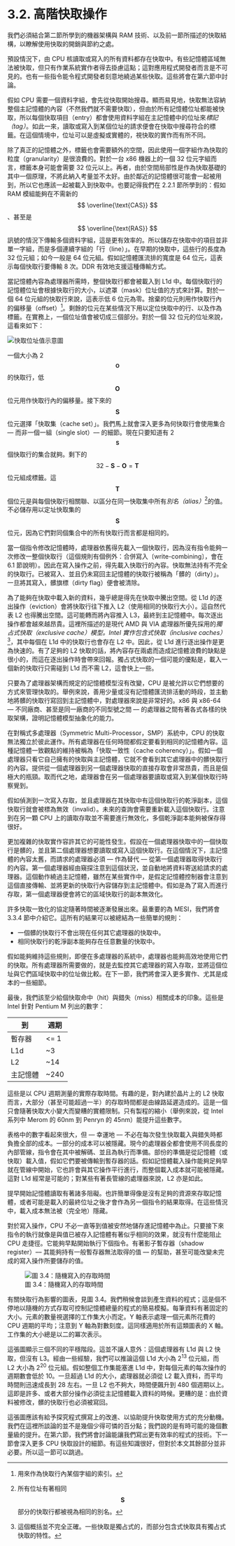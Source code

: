 # 3.2. 高階快取操作

我們必須結合第二節所學到的機器架構與 RAM 技術、以及前一節所描述的快取結構，以瞭解使用快取的開銷與節約之處。

預設情況下，由 CPU 核讀取或寫入的所有資料都存在快取中。有些記憶體區域無法被快取，但只有作業系統實作者得去掛慮這點；這對應用程式開發者而言是不可見的。也有一些指令能令程式開發者刻意地繞過某些快取。這些將會在第六節中討論。

假如 CPU 需要一個資料字組，會先從快取開始搜尋。顯而易見地，快取無法容納整個主記憶體的內容（不然我們就不需要快取），但由於所有記憶體位址都能被快取，所以每個快取項目（entry）都會使用資料字組在主記憶體中的位址來*標記（tag）*。如此一來，讀取或寫入到某個位址的請求便會在快取中搜尋符合的標籤。在這個情境中，位址可以是虛擬或實體的，視快取的實作而有所不同。

除了真正的記憶體之外，標籤也會需要額外的空間，因此使用一個字組作為快取的粒度（granularity）是很浪費的。對於一台 x86 機器上的一個 32 位元字組而言，標籤本身可能會需要 32 位元以上。再者，由於空間局部性是作為快取基礎的其中一個原理，不將此納入考量並不太好。由於鄰近的記憶體很可能會一起被用到，所以它也應該一起被載入到快取中。也要記得我們在 2.2.1 節所學到的：假如 RAM 模組能夠在不需新的 $$ \overline{\text{CAS}} $$、甚至是 $$ \overline{\text{RAS}} $$ 訊號的情況下傳輸多個資料字組，這是更有效率的。所以儲存在快取中的項目並非單一字組，而是多個連續字組的「行（line）」。在早期的快取中，這些行的長度為 32 位元組；如今一般是 64 位元組。假如記憶體匯流排的寬度是 64 位元，這表示每個快取行要傳輸 8 次。DDR 有效地支援這種傳輸方式。

當記憶體內容為處理器所需時，整個快取行都會被載入到 L1d 中。每個快取行的記憶體位址會根據快取行的大小，以遮罩（mask）位址值的方式來計算。對於一個 64 位元組的快取行來說，這表示低 6 位元為零。捨棄的位元則用作快取行內的偏移量（offset）[^譯註]。剩餘的位元在某些情況下用以定位快取中的行、以及作為標籤。在實務上，一個位址值會被切成三個部分。對於一個 32 位元的位址來說，這看來如下：

![快取位址值示意圖](../assets/cache-address.png)

一個大小為 2<sup>$$ \mathbf{O} $$</sup> 的快取行，低 $$ \mathbf{O} $$ 位元用作快取行內的偏移量。接下來的 $$ \mathbf{S} $$ 位元選擇「快取集（cache set）」。我們馬上就會深入更多為何快取行會使用集合 –– 而非一個一組（single slot）–– 的細節。現在只要知道有 2<sup>$$ \mathbf{S} $$</sup> 個快取行的集合就夠。剩下的 $$ 32 - \mathbf{S} - \mathbf{O} = \mathbf{T} $$ 位元組成標籤。這 $$ \mathbf{T} $$ 個位元是與每個快取行相關聯、以區分在同一快取集中所有*別名（alias）*[^18]的值。不必儲存用以定址快取集的 $$ \mathbf{S} $$ 位元，因為它們對同個集合中的所有快取行而言都是相同的。

當一個指令修改記憶體時，處理器依舊得先載入一個快取行，因為沒有指令能夠一次修改一整個快取行（這個規則有個例外：合併寫入〔write-combining〕，會在 6.1 節說明）。因此在寫入操作之前，得先載入快取行的內容。快取無法持有不完全的快取行。已被寫入、並且仍未寫回主記憶體的快取行被稱為「髒的（dirty）」。一旦將其寫入，髒旗標（dirty flag）便會被清除。

為了能夠在快取中載入新的資料，幾乎總是得先在快取中騰出空間。從 L1d 的逐出操作（eviction）會將快取行往下推入 L2（使用相同的快取行大小）。這自然代表 L2 也得騰出空間。這可能轉而將內容推入 L3，最終到主記憶體中。每次逐出操作都會越來越昂貴。這裡所描述的是現代 AMD 與 VIA 處理器所優先採用的*獨占式快取（exclusive cache）*模型。Intel 實作*包含式快取（inclusive caches）*[^19]，其中每個在 L1d 中的快取行也會存在 L2 中。因此，從 L1d 進行逐出操作是更為快速的。有了足夠的 L2 快取的話，將內容存在兩處而造成記憶體浪費的缺點是很小的，而這在逐出操作時會帶來回報。獨占式快取的一個可能的優點是，載入一個新的快取行只需碰到 L1d 而不需 L2，這會快上一些。

只要為了處理器架構而規定的記憶體模型沒有改變，CPU 是被允許以它們想要的方式來管理快取的。舉例來說，善用少量或沒有記憶體匯流排活動的時段，並主動地將髒的快取行寫回到主記憶體中，對處理器來說是非常好的。x86 與 x86-64 –– 不同廠商、甚至是同一廠商的不同型號之間 –– 的處理器之間有著各式各樣的快取架構，證明記憶體模型抽象化的能力。

在對稱式多處理器（Symmetric Multi-Processor，SMP）系統中，CPU 的快取無法獨立於彼此運作。所有處理器在任何時間都假定要看到相同的記憶體內容。這種記憶體一致觀點的維持被稱為「快取一致性（cache coherency）」。假如一個處理器只看它自己擁有的快取與主記憶體，它就不會看到其它處理器中的髒快取行的內容。提供從一個處理器到另一個處理器快取的直接存取會非常昂貴，而且是個極大的瓶頸。取而代之地，處理器會在另一個處理器要讀取或寫入到某個快取行時察覺到。

假如偵測到一次寫入存取，並且處理器在其快取中有這個快取行的乾淨副本，這個快取行就會被標為無效（invalid）。未來的查詢會需要重新載入這個快取行。注意到在另一顆 CPU 上的讀取存取並不需要進行無效化，多個乾淨副本能夠被保存得很好。

更加複雜的快取實作容許其它的可能性發生。假設在一個處理器快取中的一個快取行是髒的，並且第二個處理器想要讀取或寫入這個快取行。在這個情況下，主記憶體的內容太舊，而請求的處理器必須 –– 作為替代 –– 從第一個處理器取得快取行的內容。第一個處理器經由窺探注意到這個狀況，並自動地將資料寄送給請求的處理器。這個動作繞過主記憶體，雖然在某些實作中，是假定記憶體控制器會注意到這個直接傳輸、並將更新的快取行內容儲存到主記憶體中。假如是為了寫入而進行存取，第一個處理器便會將它的區域快取行的副本無效化。

許多快取一致化的協定隨著時間被逐漸發展出來。最重要的為 MESI，我們將會 3.3.4 節中介紹它。這所有的結果可以被總結為一些簡單的規則：

* 一個髒的快取行不會出現在任何其它處理器的快取中。
* 相同快取行的乾淨副本能夠存在任意數量的快取中。

假如能夠維持這些規則，即便在多處理器的系統中，處理器也能夠高效地使用它們的快取。所有處理器所需要做的，就是去監控其它處理器的寫入存取，並將這個位址與它們區域快取中的位址做比較。在下一節，我們將會深入更多實作、尤其是成本的一些細節。

最後，我們該至少給個快取命中（hit）與錯失（miss）相關成本的印象。這些是 Intel 針對 Pentium M 列出的數字：

到 | 週期
--- | ---
暫存器 | <= 1
L1d | ~3
L2 | ~14
主記憶體 | ~240

這些是以 CPU 週期測量的實際存取時間。有趣的是，對內建於晶片上的 L2 快取而言，大部分（甚至可能超過一半）的存取時間都是由線路延遲造成的。這是一個只會隨著快取大小變大而變糟的實體限制。只有製程的縮小（舉例來說，從 Intel 系列中 Merom 的 60nm 到 Penryn 的 45nm）能提升這些數字。

表格中的數字看起來很大，但 –– 幸運地 –– 不必在每次發生快取載入與錯失時都負擔全部的成本。一部分的成本可以被隱藏。現今的處理器全都會使用不同長度的內部管線，指令會在其中被解碼、並且為執行而準備。部份的準備是從記憶體（或快取）載入值，假如它們要被傳輸到暫存器的話。假如記憶體載入操作能夠足夠早就在管線中開始，它也許會與其它操作平行進行，而整個載入成本就可能被隱藏。這對 L1d 經常是可能的；對某些有著長管線的處理器來說，L2 亦是如此。

提早開始記憶體讀取有著諸多阻礙。也許簡單得像是沒有足夠的資源來存取記憶體，或者可能是載入的最終位址之後才會作為另一個指令的結果取得。在這些情況中，載入成本無法被（完全地）隱藏。

對於寫入操作，CPU 不必一直等到值被安然地儲存進記憶體中為止。只要接下來指令的執行就像是與值已被存入記憶體有著似乎相同的效果，就沒有什麼能阻止 CPU 走捷徑。它能夠早點開始執行下個指令。有著影子暫存器（shadow register）–– 其能夠持有一般暫存器無法取得的值 –– 的幫助，甚至可能改變未完成的寫入操作所要儲存的值。

<figure>
  <img src="../assets/figure-3.4.png" alt="圖 3.4：隨機寫入的存取時間">
  <figcaption>圖 3.4：隨機寫入的存取時間</figcaption>
</figure>

有關快取行為影響的圖表，見圖 3.4。我們稍候會談到產生資料的程式；這是個不停地以隨機的方式存取可控制記憶體總量的程式的簡易模擬。每筆資料有著固定的大小。元素的數量視選擇的工作集大小而定。Y 軸表示處理一個元素所花費的 CPU 週期的平均；注意到 Y 軸為對數刻度。這同樣適用於所有這類圖表的 X 軸。工作集的大小總是以二的冪次表示。

這張圖顯示三個不同的平穩階段。這並不讓人意外：這個處理器有 L1d 與 L2 快取，但沒有 L3。經由一些經驗，我們可以推論這個 L1d 大小為 2<sup>13</sup> 位元組，而 L2 大小為 2<sup>20</sup> 位元組。假如整個工作集能塞進 L1d 中，對每個元素的每次操作的週期數會低於 10。一旦超過 L1d 的大小，處理器就必須從 L2 載入資料，而平均時間則迅速成長到 28 左右。一旦 L2 也不夠大，時間便飆升到 480 個週期以上。這即是許多、或者大部分操作必須從主記憶體載入資料的時候。更糟的是：由於資料被修改，髒的快取行也必須被寫回。

這張圖應該有給予探究程式撰寫上的改進、以協助提升快取使用方式的充分動機。我們在這裡所談論的並不是幾個少得可憐的百分點；我們說的是有時可能的幾個數量級的提升。在第六節，我們將會討論能讓我們寫出更有效率的程式的技術。下一節會深入更多 CPU 快取設計的細節。有這些知識很好，但對於本文其餘部分並非必要。所以這一節可以跳過。

[^譯註]: 用來作為快取行內某個字組的索引。

[^18]: 所有位址有著相同 $$ \mathbf{S} $$ 部分的快取行都被視為相同的別名。

[^19]: 這個概括並不完全正確。一些快取是獨占式的，而部分包含式快取具有獨占式快取的特性。

